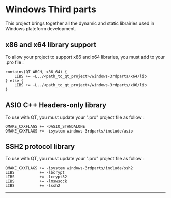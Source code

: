 Windows Third parts
===================

This project brings together all the dynamic and static librairies used in
Windows plateform development.

## x86 and x64 library support

To allow your project to support x86 and x64 libraries, you must add to your .pro file :


```
contains(QT_ARCH, x86_64) {
    LIBS += -L../<path_to_qt_project>/windows-3rdparts/x64/lib
} else {
    LIBS += -L../<path_to_qt_project>/windows-3rdparts/x86/lib
}
```

## ASIO C++ Headers-only library

To use with QT, you must update your ".pro" project file as follow :

```
QMAKE_CXXFLAGS += -DASIO_STANDALONE
QMAKE_CXXFLAGS += -isystem windows-3rdparts/include/asio
```

## SSH2 protocol library

To use with QT, you must update your ".pro" project file as follow :

```
QMAKE_CXXFLAGS += -isystem windows-3rdparts/include/ssh2
LIBS           += -lbcrypt
LIBS           += -lcrypt32
LIBS           += -lmswsock
LIBS           += -lssh2
```

---      

